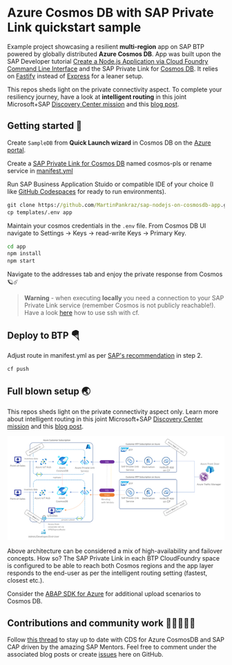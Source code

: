 # Azure Cosmos DB with SAP Private Link quickstart sample

Example project showcasing a resilient **multi-region** app on SAP BTP powered by globally distributed **Azure Cosmos DB**. App was built upon the SAP Developer tutorial [Create a Node.js Application via Cloud Foundry Command Line Interface](https://developers.sap.com/tutorials/btp-cf-buildpacks-node-create.html) and the SAP Private Link for [Cosmos DB](https://help.sap.com/docs/PRIVATE_LINK/42acd88cb4134ba2a7d3e0e62c9fe6cf/663ed5631cfd4ef0a4bd89ca00266943.html). It relies on [Fastify](https://www.fastify.io/) instead of [Express](https://expressjs.com/) for a leaner setup.

This repos sheds light on the private connectivity aspect. To complete your resiliency journey, have a look at **intelligent routing** in this joint Microsoft+SAP [Discovery Center mission](https://discovery-center.cloud.sap/missiondetail/3603/) and this [blog post](https://blogs.sap.com/2021/06/11/sap-where-can-i-get-toilet-paper-an-implementation-of-the-geodes-pattern-with-s4-btp-and-azure-cosmosdb/).

## Getting started 🚀

Create `SampleDB` from **Quick Launch wizard** in Cosmos DB on the [Azure portal](https://portal.azure.com/?feature.customportal=false#view/HubsExtension/BrowseResource/resourceType/Microsoft.DocumentDb%2FdatabaseAccounts).

Create a [SAP Private Link for Cosmos DB](https://help.sap.com/docs/PRIVATE_LINK/42acd88cb4134ba2a7d3e0e62c9fe6cf/663ed5631cfd4ef0a4bd89ca00266943.html) named cosmos-pls or rename service in [manifest.yml](manifest.yml)

Run SAP Business Application Stuido or compatible IDE of your choice (I like [GitHub Codespaces](https://github.com/features/codespaces) for ready to run environments).

```cmd
git clone https://github.com/MartinPankraz/sap-nodejs-on-cosmosdb-app.git
cp templates/.env app
```

Maintain your cosmos credentials in the `.env` file. From Cosmos DB UI navigate to Settings -> Keys -> read-write Keys -> Primary Key.

```cmd
cd app
npm install
npm start
```

Navigate to the addresses tab and enjoy the private response from Cosmos🪐☄️

> **Warning** - when executing **locally** you need a connection to your SAP Private Link service (remember Cosmos is not publicly reachable!). Have a look [here](https://blogs.sap.com/2021/10/05/btp-private-linky-swear-with-azure-how-do-i-debug-and-test-with-live-data/) how to use ssh with cf.

## Deploy to BTP 🪂

Adjust route in manifest.yml as per [SAP's recommendation](https://developers.sap.com/tutorials/btp-cf-buildpacks-node-create.html) in step 2.

```cmd
cf push
```

## Full blown setup 🌏

This repos sheds light on the private connectivity aspect only. Learn more about intelligent routing in this joint Microsoft+SAP [Discovery Center mission](https://discovery-center.cloud.sap/missiondetail/3603/) and this [blog post](https://blogs.sap.com/2021/06/11/sap-where-can-i-get-toilet-paper-an-implementation-of-the-geodes-pattern-with-s4-btp-and-azure-cosmosdb/).

<img src="img/cosmos-pls-overview-new.png" alt="architecture overview with emphasis on global deployment" style="width:800px;"/>

Above architecture can be considered a mix of high-availability and failover concepts. How so? The SAP Private Link in each BTP CloudFoundry space is configured to be able to reach both Cosmos regions and the app layer responds to the end-user as per the intelligent routing setting (fastest, closest etc.).

Consider the [ABAP SDK for Azure](https://github.com/microsoft/ABAP-SDK-for-Azure) for additional upload scenarios to Cosmos DB.

## Contributions and community work 👩🏼‍🤝‍👨🏽

Follow [this thread](https://github.com/sapmentors/cds-pg/issues/355) to stay up to date with CDS for Azure CosmosDB and SAP CAP driven by the amazing SAP Mentors. Feel free to comment under the associated blog posts or create [issues](https://github.com/MartinPankraz/sap-nodejs-on-cosmosdb-app/issues) here on GitHub.
